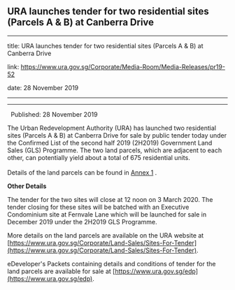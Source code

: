 ## URA launches tender for two residential sites (Parcels A & B) at Canberra Drive
---
title: URA launches tender for two residential sites (Parcels A & B) at Canberra Drive

link: https://www.ura.gov.sg/Corporate/Media-Room/Media-Releases/pr19-52

date: 28 November 2019

---

-------------------------------------------------------------------------------

  Published: 28 November 2019

The Urban Redevelopment Authority (URA) has launched two residential sites (Parcels A & B) at Canberra Drive for sale by public tender today under the Confirmed List of the second half 2019 (2H2019) Government Land Sales (GLS) Programme. The two land parcels, which are adjacent to each other, can potentially yield about a total of 675 residential units.  
   
Details of the land parcels can be found in [Annex 1](https://www.ura.gov.sg/-/media/Corporate/Media-Room/2019/Nov/pr19-52a.pdf) .

**Other Details**

The tender for the two sites will close at 12 noon on 3 March 2020. The tender closing for these sites will be batched with an Executive Condominium site at Fernvale Lane which will be launched for sale in December 2019 under the 2H2019 GLS Programme.

More details on the land parcels are available on the URA website at [https://www.ura.gov.sg/Corporate/Land-Sales/Sites-For-Tender](https://www.ura.gov.sg/Corporate/Land-Sales/Sites-For-Tender).

eDeveloper's Packets containing details and conditions of tender for the land parcels are available for sale at [https://www.ura.gov.sg/edp](https://www.ura.gov.sg/edp).
